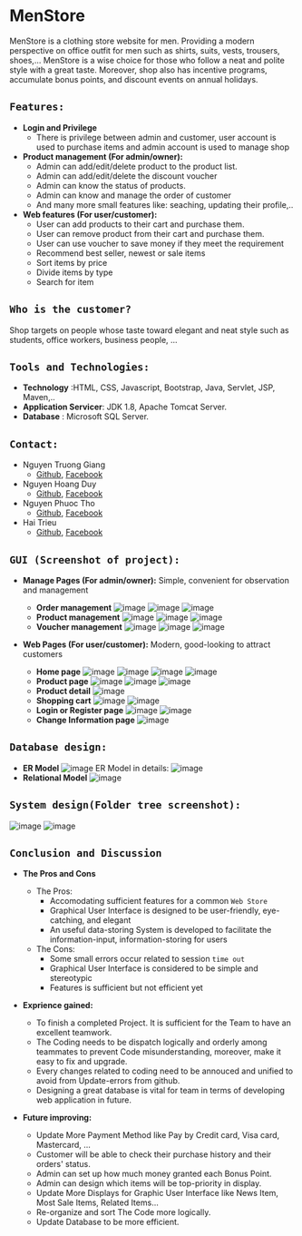 # MenStore
MenStore is a clothing store website for men. Providing a modern perspective on office outfit for men such as shirts, suits, vests, trousers, shoes,... MenStore is a wise choice for those who follow a neat and polite style with a great taste. Moreover, shop also has incentive programs, accumulate bonus points, and discount events on annual holidays.

## `Features:`
* **Login and Privilege**
    * There is privilege between admin and customer, user account is used to purchase items and admin account is used to manage shop
* **Product management (For admin/owner):**
    * Admin can add/edit/delete product to the product list.
    * Admin can add/edit/delete the discount voucher
    * Admin can know the status of products. 
    * Admin can know and manage the order of customer
    * And many more small features like: seaching, updating their profile,..
* **Web features (For user/customer):**
    * User can add products to their cart and purchase them.
    * User can remove product from their cart and purchase them.
    * User can use voucher to save money if they meet the requirement
    * Recommend best seller, newest or sale items
    * Sort items by price
    * Divide items by type
    * Search for item
## `Who is the customer?`
Shop targets on people whose taste toward elegant and neat style such as students, office workers, business people, ...
## `Tools and Technologies:`
* **Technology** :HTML, CSS, Javascript, Bootstrap, Java, Servlet, JSP, Maven,..
* **Application Servicer**: JDK 1.8, Apache Tomcat Server.
* **Database** : Microsoft SQL Server.
## `Contact:`
* Nguyen Truong Giang </br>
  -   [Github](https://github.com/GiangNTSE150747), [Facebook](https://www.facebook.com/TrGiang.ne/)
* Nguyen Hoang Duy
  -   [Github](https://github.com/GiangNTSE150747), [Facebook](https://www.facebook.com/TrGiang.ne/)
* Nguyen Phuoc Tho
  -   [Github](https://github.com/NPTho), [Facebook](https://www.facebook.com/IvorEos/)
* Hai Trieu 
  -   [Github](https://github.com/GiangNTSE150747), [Facebook](https://www.facebook.com/TrGiang.ne/)
 ## `GUI (Screenshot of project):`
 * **Manage Pages (For admin/owner):** Simple, convenient for observation and management
   * **Order management**
 ![image](https://user-images.githubusercontent.com/97748149/159172384-66b3bddb-cd20-45bf-a03e-9f4bc955db0b.jpg)
 ![image](https://user-images.githubusercontent.com/97748149/159172551-b571c2a1-f6f7-4ab2-b980-0afa1544f76a.jpg)
 ![image](https://user-images.githubusercontent.com/97748149/159174537-a2df73ae-c42e-4236-9c73-14004cd928fa.jpg)
   * **Product management**
 ![image](https://user-images.githubusercontent.com/97748149/159172657-57a8a76d-5412-4081-8d50-4b4858e17a80.jpg)
 ![image](https://user-images.githubusercontent.com/97748149/159172763-50e2a782-e68e-45e6-a80d-701eb6e62201.jpg)
 ![image](https://user-images.githubusercontent.com/97748149/159172785-5b426156-4a9f-40a6-9211-0220db749645.jpg)
   * **Voucher management**
 ![image](https://user-images.githubusercontent.com/97748149/159173054-0e870211-afc8-4acb-b13e-4b5a70014744.jpg)
 ![image](https://user-images.githubusercontent.com/97748149/159173109-9860138a-e9cb-4afd-b534-1ff515fd8487.jpg)
 ![image](https://user-images.githubusercontent.com/97748149/159173149-9267ce79-8495-4e4d-82a0-98f3b52e189b.jpg)

* **Web Pages (For user/customer):** Modern, good-looking to attract customers
   * **Home page**
![image](https://user-images.githubusercontent.com/97748149/159173375-9c9d2974-bdb6-4771-bc46-a591b5708805.jpg)
![image](https://user-images.githubusercontent.com/97748149/159173396-cbd7eea7-891c-4740-8c50-352b7d476765.jpg)
![image](https://user-images.githubusercontent.com/97748149/159173407-11abb019-8656-4615-90d5-3d9212006c56.jpg)
![image](https://user-images.githubusercontent.com/97748149/159173414-9a0db45e-1ba7-4960-8db2-d02919c1f9be.jpg)
   * **Product page**
![image](https://user-images.githubusercontent.com/97748149/159173553-a403c6a4-478d-4493-ac49-f56f6ed79a0b.jpg)
![image](https://user-images.githubusercontent.com/97748149/159173571-e426a237-4122-457b-b9fa-e74a568dd768.jpg)
![image](https://user-images.githubusercontent.com/97748149/159173585-4928606d-7c07-4a02-b9bf-2148bd4dad70.jpg)
   * **Product detail**
![image](https://user-images.githubusercontent.com/97748149/159173632-87734e10-1503-467d-b074-749d2da1080f.jpg)
   * **Shopping cart**
![image](https://user-images.githubusercontent.com/97748149/159173836-3e18ce87-8ca1-4089-bb14-9990fd86ec62.jpg)
![image](https://user-images.githubusercontent.com/97748149/159173851-a272a99e-d260-4374-a46f-73782e6a9411.jpg)
   * **Login or Register page**
![image](https://user-images.githubusercontent.com/97748149/159174005-28cb915d-83f4-42e3-819b-939fd1f14fe6.jpg)
![image](https://user-images.githubusercontent.com/97748149/159174018-96655499-e4cd-4445-af21-d72dd8c0a718.jpg)
   * **Change Information page**
![image](https://user-images.githubusercontent.com/97748149/159174070-f88e08f5-4ec6-4d08-a407-96e93528ec3d.jpg)


## `Database design:`
* **ER Model**
![image](https://user-images.githubusercontent.com/90202401/156303703-6fddce9e-ba94-44f5-b6d2-369bdb11017c.png)
ER Model in details:
![image](https://user-images.githubusercontent.com/90202401/156302655-0f34556a-ecc6-4fe0-87ea-8e194ecad0a3.png)
* **Relational Model**
![image](https://user-images.githubusercontent.com/90202401/156308944-a0ecf44a-3fad-4f5f-9a8a-d447944a249b.png)
## `System design(Folder tree screenshot):`
![image](https://user-images.githubusercontent.com/90202401/159242963-ce532bae-70b1-4c29-b122-58d04b62b8d3.png)
![image](https://user-images.githubusercontent.com/90202401/159243018-76137b64-61d8-47db-b82d-d91a5ad90354.png)


## `Conclusion and Discussion`
   * **The Pros and Cons**
      * The Pros:
         * Accomodating sufficient features for a common `Web Store`
         * Graphical User Interface is designed to be user-friendly, eye-catching, and elegant
         * An useful data-storing System is developed to facilitate the information-input, information-storing for users
      * The Cons:
         * Some small errors occur related to session `time out`
         * Graphical User Interface is considered to be simple and stereotypic
         * Features is sufficient but not efficient yet
         
   * **Exprience gained:**
      * To finish a completed Project. It is sufficient for the Team to have an excellent teamwork.
      * The Coding needs to be dispatch logically and orderly among teammates to prevent Code misunderstanding, moreover, make it easy to fix and upgrade.
      * Every changes related to coding need to be annouced and unified to avoid from Update-errors from github.
      * Designing a great database is vital for team in terms of developing web application in future.
      
      
   * **Future improving:**
      * Update More Payment Method like Pay by Credit card, Visa card, Mastercard, ...
      * Customer will be able to check their purchase history and their orders' status.
      * Admin can set up how much money granted each Bonus Point.
      * Admin can design which items will be top-priority in display.
      * Update More Displays for Graphic User Interface like News Item, Most Sale Items, Related Items... 
      * Re-organize and sort The Code more logically.
      * Update Database to be more efficient.
